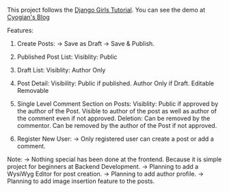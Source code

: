 This project follows the [Django Girls Tutorial](https://tutorial.djangogirls.org/en/).
You can see the demo at [Cyogian's Blog](https://cyogian.pythonanywhere.com/)

Features:
1. Create Posts:
  -> Save as Draft
  -> Save & Publish.
  
2. Published Post List:
  Visiblity: Public
 
3. Draft List:
  Visiblity: Author Only

4. Post Detail:
  Visibility: 
    Public if published.
    Author Only if Draft.
  Editable
  Removable

5. Single Level Comment Section on Posts:
  Visiblity: 
    Public if approved by the author of the Post.
    Visible to author of the post as well as author of the comment even if not approved.
  Deletion:
    Can be removed by the commentor.
    Can be removed by the author of the Post if not approved.
 
 6. Register New User:
  -> Only registered user can create a post or add a comment.
 
 Note: 
  -> Nothing special has been done at the frontend. Because it is simple project for beginners at Backend Development.
  -> Planning to add a WysiWyg Editor for post creation.
  -> Planning to add author profile.
  -> Planning to add image insertion feature to the posts.
  
